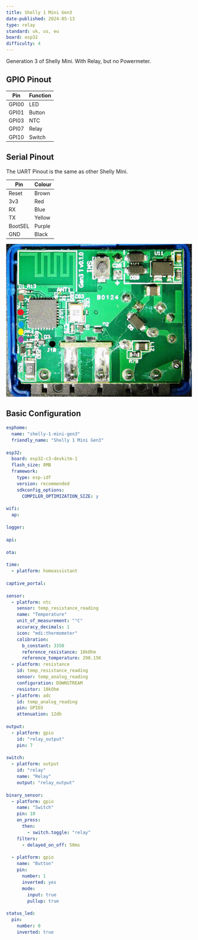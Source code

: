 ```yaml
---
title: Shelly 1 Mini Gen3
date-published: 2024-05-13
type: relay
standard: uk, us, eu
board: esp32
difficulty: 4
---
```


Generation 3 of Shelly Mini. With Relay, but no Powermeter.

## GPIO Pinout

| Pin   | Function |
| ----- | -------- |
| GPI00 | LED      |
| GPI01 | Button   |
| GPI03 | NTC      |
| GPI07 | Relay    |
| GPI10 | Switch   |

## Serial Pinout

The UART Pinout is the same as other Shelly Mini.

| Pin     | Colour |
| ------- | ------ |
| Reset   | Brown  |
| 3v3     | Red    |
| RX      | Blue   |
| TX      | Yellow |
| BootSEL | Purple |
| GND     | Black  |

![Shelly 1 Mini Gen3](../Shelly-1-Mini-Gen3/shelly_1_mini_gen3_pcb_a.png "Shelly 1 Mini Gen3")

## Basic Configuration

```yaml
esphome:
  name: "shelly-1-mini-gen3"
  friendly_name: "Shelly 1 Mini Gen3"

esp32:
  board: esp32-c3-devkitm-1
  flash_size: 8MB
  framework:
    type: esp-idf
    version: recommended
    sdkconfig_options:
      COMPILER_OPTIMIZATION_SIZE: y

wifi:
  ap:

logger:

api:

ota:

time:
  - platform: homeassistant

captive_portal:

sensor:
  - platform: ntc
    sensor: temp_resistance_reading
    name: "Temperature"
    unit_of_measurement: "°C"
    accuracy_decimals: 1
    icon: "mdi:thermometer"
    calibration:
      b_constant: 3350
      reference_resistance: 10kOhm
      reference_temperature: 298.15K
  - platform: resistance
    id: temp_resistance_reading
    sensor: temp_analog_reading
    configuration: DOWNSTREAM
    resistor: 10kOhm
  - platform: adc
    id: temp_analog_reading
    pin: GPIO3
    attenuation: 12db

output:
  - platform: gpio
    id: "relay_output"
    pin: 7

switch:
  - platform: output
    id: "relay"
    name: "Relay"
    output: "relay_output"

binary_sensor:
  - platform: gpio
    name: "Switch"
    pin: 10
    on_press:
      then:
        - switch.toggle: "relay"
    filters:
      - delayed_on_off: 50ms

  - platform: gpio
    name: "Button"
    pin:
      number: 1
      inverted: yes
      mode:
        input: true
        pullup: true

status_led:
  pin:
    number: 0
    inverted: true
```
